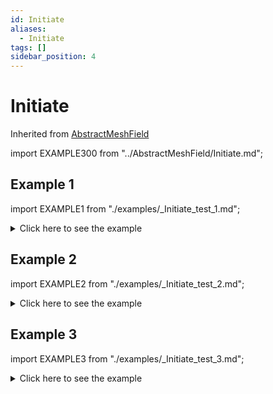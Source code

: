 ```yaml
---
id: Initiate
aliases:
  - Initiate
tags: []
sidebar_position: 4
---
```


# Initiate

Inherited from [AbstractMeshField](/docs-api/AbstractMeshField)

import EXAMPLE300 from "../AbstractMeshField/Initiate.md";

<EXAMPLE300 />

## Example 1

import EXAMPLE1 from "./examples/_Initiate_test_1.md";

<details>
<summary>Click here to see the example</summary>
<div>

<EXAMPLE1 />

</div>
</details>

## Example 2

import EXAMPLE2 from "./examples/_Initiate_test_2.md";

<details>
<summary>Click here to see the example</summary>
<div>

<EXAMPLE2 />

</div>
</details>

## Example 3

import EXAMPLE3 from "./examples/_Initiate_test_3.md";

<details>
<summary>Click here to see the example</summary>
<div>

<EXAMPLE3 />

</div>
</details>
